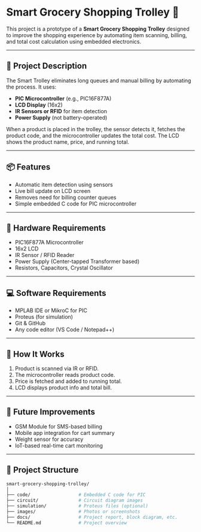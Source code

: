 # Smart Grocery Shopping Trolley 🛒

This project is a prototype of a **Smart Grocery Shopping Trolley** designed to improve the shopping experience by automating item scanning, billing, and total cost calculation using embedded electronics.

---

## 🔧 Project Description

The Smart Trolley eliminates long queues and manual billing by automating the process. It uses:

- **PIC Microcontroller** (e.g., PIC16F877A)
- **LCD Display** (16x2)
- **IR Sensors or RFID** for item detection
- **Power Supply** (not battery-operated)

When a product is placed in the trolley, the sensor detects it, fetches the product code, and the microcontroller updates the total cost. The LCD shows the product name, price, and running total.

---

## 📦 Features

- Automatic item detection using sensors
- Live bill update on LCD screen
- Removes need for billing counter queues
- Simple embedded C code for PIC microcontroller

---

## 🔌 Hardware Requirements

- PIC16F877A Microcontroller
- 16x2 LCD
- IR Sensor / RFID Reader
- Power Supply (Center-tapped Transformer based)
- Resistors, Capacitors, Crystal Oscillator

---

## 💻 Software Requirements

- MPLAB IDE or MikroC for PIC
- Proteus (for simulation)
- Git & GitHub
- Any code editor (VS Code / Notepad++)

---

## 🔁 How It Works

1. Product is scanned via IR or RFID.
2. The microcontroller reads product code.
3. Price is fetched and added to running total.
4. LCD displays product info and total bill.

---

## 🧠 Future Improvements

- GSM Module for SMS-based billing
- Mobile app integration for cart summary
- Weight sensor for accuracy
- IoT-based real-time cart monitoring

---

## 📁 Project Structure

```bash
smart-grocery-shopping-trolley/
│
├── code/                  # Embedded C code for PIC
├── circuit/               # Circuit diagram images
├── simulation/            # Proteus files (optional)
├── images/                # Photos or screenshots
├── docs/                  # Project report, block diagram, etc.
└── README.md              # Project overview
